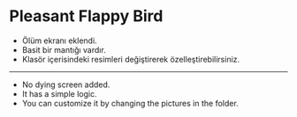 # Pleasant Flappy Bird 

- Ölüm ekranı eklendi.
- Basit bir mantığı vardır.
- Klasör içerisindeki resimleri değiştirerek özelleştirebilirsiniz.
-----------------------------------------------------
- No dying screen added.
- It has a simple logic.
- You can customize it by changing the pictures in the folder.
